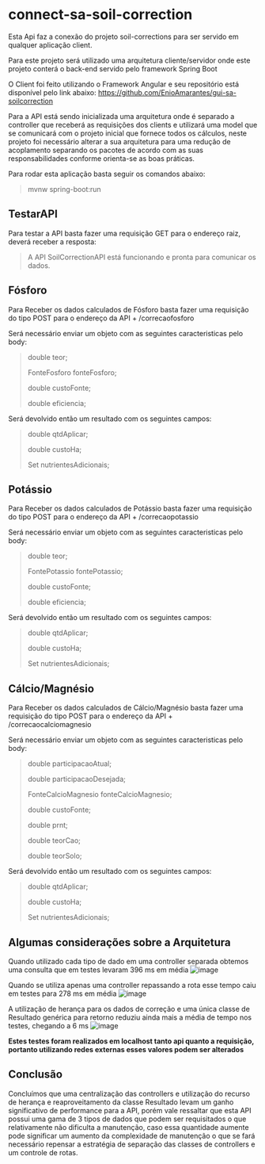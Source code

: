 # connect-sa-soil-correction

Esta Api faz a conexão do projeto soil-corrections para ser servido em qualquer aplicação client.

Para este projeto será utilizado uma arquitetura cliente/servidor onde este projeto conterá o back-end servido pelo framework Spring Boot

O Client foi feito utilizando o Framework Angular e seu repositório está disponível pelo link abaixo:
https://github.com/EnioAmarantes/gui-sa-soilcorrection

Para a API está sendo inicializada uma arquitetura onde é separado a controller que receberá as requisições dos clients e utilizará uma model que se comunicará com o projeto inicial que fornece todos os cálculos, neste projeto foi necessário alterar a sua arquitetura para uma redução de acoplamento separando os pacotes de acordo com as suas responsabilidades conforme orienta-se as boas práticas. 

Para rodar esta aplicação basta seguir os comandos abaixo:

>mvnw spring-boot:run


## TestarAPI
Para testar a API basta fazer uma requisição GET para o endereço raiz, deverá receber a resposta:

>A API SoilCorrectionAPI está funcionando e pronta para comunicar os dados.


## Fósforo
Para Receber os dados calculados de Fósforo basta fazer uma requisição do tipo POST para o endereço da API + /correcaofosforo

Será necessário enviar um objeto com as seguintes caracteristicas pelo body:
> double teor;
> 
> FonteFosforo fonteFosforo;
> 
>	double custoFonte;
>	
>	double eficiencia;

Será devolvido então um resultado com os seguintes campos:

>	double qtdAplicar;
>	
>	double custoHa;
>	
>	Set<NutrienteAdicional> nutrientesAdicionais;


## Potássio
Para Receber os dados calculados de Potássio basta fazer uma requisição do tipo POST para o endereço da API + /correcaopotassio

Será necessário enviar um objeto com as seguintes caracteristicas pelo body:
> double teor;
>
> FontePotassio fontePotassio;
>
>	double custoFonte;
>
>	double eficiencia;

Será devolvido então um resultado com os seguintes campos:

>	double qtdAplicar;
>
>	double custoHa;
>
>	Set<NutrienteAdicional> nutrientesAdicionais;


## Cálcio/Magnésio
Para Receber os dados calculados de Cálcio/Magnésio basta fazer uma requisição do tipo POST para o endereço da API + /correcaocalciomagnesio

Será necessário enviar um objeto com as seguintes caracteristicas pelo body:
> double participacaoAtual;
>
>	double participacaoDesejada;
>
> FonteCalcioMagnesio fonteCalcioMagnesio;
>
> double custoFonte;
>
> double prnt;
>
> double teorCao;
>
> double teorSolo;

Será devolvido então um resultado com os seguintes campos:

>	double qtdAplicar;
>
>	double custoHa;
>
>	Set<NutrienteAdicional> nutrientesAdicionais;
  
## Algumas considerações sobre a Arquitetura

Quando utilizado cada tipo de dado em uma controller separada obtemos uma consulta que em testes levaram 396 ms em média
![image](https://user-images.githubusercontent.com/37565576/144040234-0ea8e486-1e05-48ba-9e2f-da4990642219.png)

Quando se utiliza apenas uma controller repassando a rota esse tempo caiu em testes para 278 ms em média
![image](https://user-images.githubusercontent.com/37565576/144040339-b9bde82b-5ec8-47f5-94fd-bbcc5b3f1ad6.png)

A utilização de herança para os dados de correção e uma única classe de Resultado genérica para retorno reduziu ainda mais a média de tempo nos testes, chegando a 6 ms
![image](https://user-images.githubusercontent.com/37565576/144040453-d70fada7-2c39-4cdd-8c58-32aeada4492e.png)
  
**Estes testes foram realizados em localhost tanto api quanto a requisição, portanto utilizando redes externas esses valores podem ser alterados**
 
## Conclusão
Concluímos que uma centralização das controllers e utilização do recurso de herança e reaproveitamento da classe Resultado levam um ganho significativo de performance para a API, porém vale ressaltar que esta API possui uma gama de 3 tipos de dados que podem ser requisitados o que relativamente não dificulta a manutenção, caso essa quantidade aumente pode significar um aumento da complexidade de manutenção o que se fará necessário repensar a estratégia de separação das classes de controllers e um controle de rotas.
